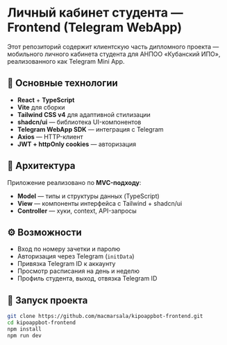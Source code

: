 # Личный кабинет студента — Frontend (Telegram WebApp)

Этот репозиторий содержит клиентскую часть дипломного проекта — мобильного личного кабинета студента для АНПОО «Кубанский ИПО», реализованного как Telegram Mini App.

## 🔧 Основные технологии

- **React** + **TypeScript**
- **Vite** для сборки
- **Tailwind CSS v4** для адаптивной стилизации
- **shadcn/ui** — библиотека UI-компонентов
- **Telegram WebApp SDK** — интеграция с Telegram
- **Axios** — HTTP-клиент
- **JWT + httpOnly cookies** — авторизация

## 🧱 Архитектура

Приложение реализовано по **MVC-подходу**:

- **Model** — типы и структуры данных (TypeScript)
- **View** — компоненты интерфейса с Tailwind + shadcn/ui
- **Controller** — хуки, context, API-запросы

## ⚙️ Возможности

- Вход по номеру зачетки и паролю
- Авторизация через Telegram (`initData`)
- Привязка Telegram ID к аккаунту
- Просмотр расписания на день и неделю
- Профиль студента, выход, отвязка Telegram ID

## 🚀 Запуск проекта

```bash
git clone https://github.com/macmarsala/kipoappbot-frontend.git
cd kipoappbot-frontend
npm install
npm run dev
